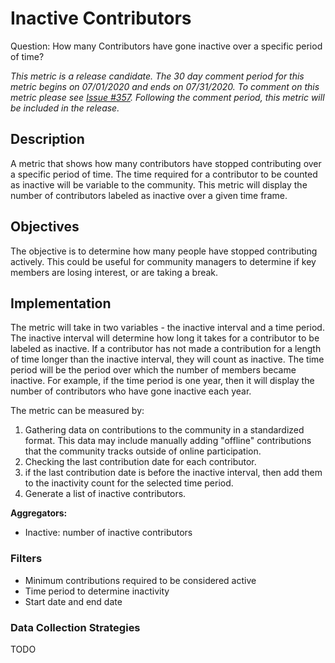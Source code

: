 # Inactive Contributors

Question: How many Contributors have gone inactive over a specific period of time?

_This metric is a release candidate. The 30 day comment period for this metric begins on 07/01/2020 and ends on 07/31/2020. To comment on this metric please see [Issue #357](https://github.com/chaoss/wg-evolution/issues/357). Following the comment period, this metric will be included in the release._

## Description

A metric that shows how many contributors have stopped contributing over a specific period of time. The time required for a contributor to be counted as inactive will be variable to the community. This metric will display the number of contributors labeled as inactive over a given time frame.

## Objectives
The objective is to determine how many people have stopped contributing actively. This could be useful for community managers to determine if key members are losing interest, or are taking a break.

## Implementation

The metric will take in two variables - the inactive interval and a time period. The inactive interval will determine how long it takes for a contributor to be labeled as inactive. If a contributor has not made a contribution for a length of time longer than the inactive interval, they will count as inactive. The time period will be the period over which the number of members became inactive. For example, if the time period is one year, then it will display the number of contributors who have gone inactive each year.

The metric can be measured by:

1. Gathering data on contributions to the community in a standardized format.
This data may include manually adding "offline" contributions that the community tracks outside of online participation.
2. Checking the last contribution date for each contributor.
3. if the last contribution date is before the inactive interval, then add them to the inactivity count for the selected time period.
4. Generate a list of inactive contributors.

**Aggregators:**

- Inactive: number of inactive contributors

### Filters

- Minimum contributions required to be considered active
- Time period to determine inactivity
- Start date and end date

### Data Collection Strategies

TODO

